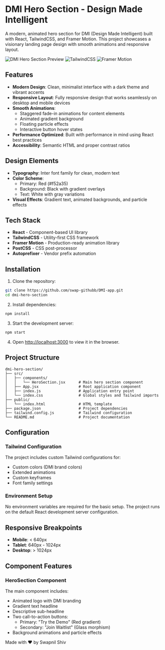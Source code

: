 # DMI Hero Section - Design Made Intelligent

A modern, animated hero section for DMI (Design Made Intelligent) built with React, TailwindCSS, and Framer Motion. This project showcases a visionary landing page design with smooth animations and responsive layout.

![DMI Hero Section Preview](https://img.shields.io/badge/React-18.2.0-61DAFB?style=flat-square&logo=react)
![TailwindCSS](https://img.shields.io/badge/TailwindCSS-3.4.0-38B2AC?style=flat-square&logo=tailwind-css)
![Framer Motion](https://img.shields.io/badge/Framer_Motion-11.0.0-FF0055?style=flat-square&logo=framer)

##  Features

- **Modern Design**: Clean, minimalist interface with a dark theme and vibrant accents
- **Responsive Layout**: Fully responsive design that works seamlessly on desktop and mobile devices
- **Smooth Animations**: 
  - Staggered fade-in animations for content elements
  - Animated gradient background
  - Floating particle effects
  - Interactive button hover states
- **Performance Optimized**: Built with performance in mind using React best practices
- **Accessibility**: Semantic HTML and proper contrast ratios

##  Design Elements

- **Typography**: Inter font family for clean, modern text
- **Color Scheme**: 
  - Primary: Red (#f52a35)
  - Background: Black with gradient overlays
  - Text: White with gray variations
- **Visual Effects**: Gradient text, animated backgrounds, and particle effects

##  Tech Stack

- **React** - Component-based UI library
- **TailwindCSS** - Utility-first CSS framework
- **Framer Motion** - Production-ready animation library
- **PostCSS** - CSS post-processor
- **Autoprefixer** - Vendor prefix automation

##  Installation

1. Clone the repository:
```bash
git clone https://github.com/swap-githubb/DMI-app.git
cd dmi-hero-section
```

2. Install dependencies:
```bash
npm install
```

3. Start the development server:
```bash
npm start
```

4. Open [http://localhost:3000](http://localhost:3000) to view it in the browser.

## Project Structure

```
dmi-hero-section/
├── src/
│   ├── components/
│   │   └── HeroSection.jsx      # Main hero section component
│   ├── App.jsx                  # Root application component
│   ├── index.js                 # Application entry point
│   └── index.css                # Global styles and Tailwind imports
├── public/
│   └── index.html               # HTML template
├── package.json                 # Project dependencies
├── tailwind.config.js           # Tailwind configuration
└── README.md                    # Project documentation
```

##  Configuration

### Tailwind Configuration

The project includes custom Tailwind configurations for:
- Custom colors (DMI brand colors)
- Extended animations
- Custom keyframes
- Font family settings

### Environment Setup

No environment variables are required for the basic setup. The project runs on the default React development server configuration.

##  Responsive Breakpoints

- **Mobile**: < 640px
- **Tablet**: 640px - 1024px
- **Desktop**: > 1024px

##  Component Features

### HeroSection Component

The main component includes:
- Animated logo with DMI branding
- Gradient text headline
- Descriptive sub-headline
- Two call-to-action buttons:
  - Primary: "Try the Demo" (Red gradient)
  - Secondary: "Join Waitlist" (Glass morphism)
- Background animations and particle effects


Made with ❤️ by Swapnil Shiv
